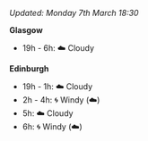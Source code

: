 *Updated: Monday 7th March 18:30*

**Glasgow**

* 19h - 6h: :cloud: Cloudy

**Edinburgh**

* 19h - 1h: :cloud: Cloudy
* 2h - 4h: :cyclone: Windy (:cloud:)
* 5h: :cloud: Cloudy
* 6h: :cyclone: Windy (:cloud:)

